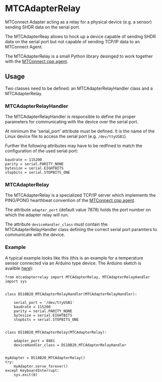 # MTCAdapterRelay
MTConnect Adapter acting as a relay for a physical device (e.g. a sensor) sending SHDR data on the serial port.

The MTCAdapterReay allows to hock up a device capable of sending SHDR data on the serial port but
not capable of sending TCP/IP data to an MTConnect Agent.

The MTCAdapterRelay is a small Python library desinged to work together with the [MTConnect cpp agent](https://github.com/mtconnect/cppagent).

## Usage
Two classes need to be defined: an MTCAdapterRelayHandler class and a MTCAdapterRelay.

### MTCAdapterRelayHandler
The MTCAdapterRelayHandler is responsible to define the proper parameters for communicating with the
device over the serial port.

At minimum the 'serial_port' attribute must be defined. It is the name of the Linux device file
to access the serial port (e.g. `/dev/ttyUSB1`).

Further the following attributes may have to be redfined to match the configuration of the used serial port:
```
baudrate = 115200
parity = serial.PARITY_NONE
bytesize = serial.EIGHTBITS
stopbits = serial.STOPBITS_ONE
```

### MTCAdapterRelay
The MTCAdapterRelay is a specialized TCP/IP server which implements the PING/PONG hearthbeat convention of 
the [MTConnect cpp agent](https://github.com/mtconnect/cppagent).

The attribute `adapter_port` (default value 7878) holds the port number on which the adapter relay will run.

The attribute `deviceHandler_class` must contain the MTCAdapterRelayHandler class defining the correct
serial port paramters to communicate with the device.

### Example
A typical example looks like this 
(this is an example for a temperature sensor connected via an Arduino type device.
The Arduino sketch is availble [here](/arduino)):
```
from mtcadapterrelay import MTCAdapterRelay, MTCAdapterRelayHandler
import sys


class DS18B20_MTCAdapterRelayHandler(MTCAdapterRelayHandler):
    
    serial_port = '/dev/ttyUSB1'
    baudrate = 115200
    parity = serial.PARITY_NONE
    bytesize = serial.EIGHTBITS
    stopbits = serial.STOPBITS_ONE


class DS18B20_MTCAdapterRelay(MTCAdapterRelay):
    
    adapter_port = 8881
    deviceHandler_class = DS18B20_MTCAdapterRelayHandler

    
myAdapter = DS18B20_MTCAdapterRelay()
try:
    myAdapter.serve_forever()
except KeyboardInterrupt:
    sys.exit(0)
```
